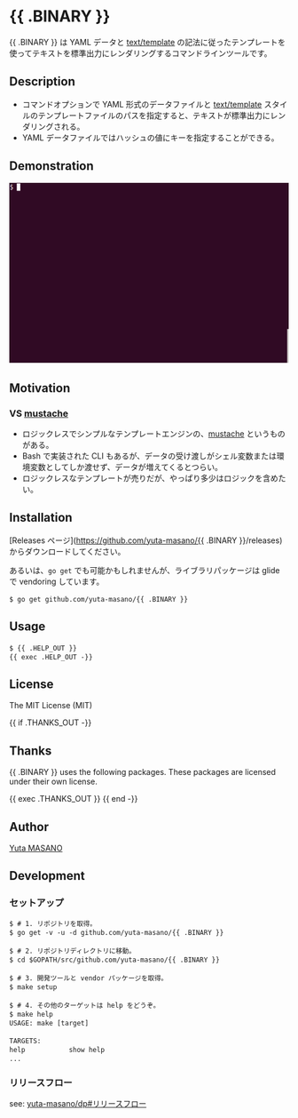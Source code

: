 # {{ .BINARY }}

{{ .BINARY }} は YAML データと [text/template](http://golang-jp.org/pkg/text/template/) の記法に従ったテンプレートを使ってテキストを標準出力にレンダリングするコマンドラインツールです。

## Description

* コマンドオプションで YAML 形式のデータファイルと [text/template](http://golang-jp.org/pkg/text/template/) スタイルのテンプレートファイルのパスを指定すると、テキストが標準出力にレンダリングされる。
* YAML データファイルではハッシュの値にキーを指定することができる。

## Demonstration

![demo](https://raw.githubusercontent.com/yuta-masano/mktpl/images/_tool/etc/images/mktpl.gif)

## Motivation

### VS [mustache](https://mustache.github.io/)
* ロジックレスでシンプルなテンプレートエンジンの、[mustache](https://mustache.github.io/) というものがある。
* Bash で実装された CLI もあるが、データの受け渡しがシェル変数または環境変数としてしか渡せず、データが増えてくるとつらい。
* ロジックレスなテンプレートが売りだが、やっぱり多少はロジックを含めたい。

## Installation

[Releases ページ](https://github.com/yuta-masano/{{ .BINARY }}/releases)からダウンロードしてください。

あるいは、`go get` でも可能かもしれませんが、ライブラリパッケージは glide で vendoring しています。

```
$ go get github.com/yuta-masano/{{ .BINARY }}
```

## Usage

```
$ {{ .HELP_OUT }}
{{ exec .HELP_OUT -}}
```

## License

The MIT License (MIT)

{{ if .THANKS_OUT -}}
## Thanks

{{ .BINARY }} uses the following packages. These packages are licensed under their own license.

{{ exec .THANKS_OUT }}
{{ end -}}
## Author

[Yuta MASANO](https://github.com/yuta-masano)

## Development

### セットアップ

```
$ # 1. リポジトリを取得。
$ go get -v -u -d github.com/yuta-masano/{{ .BINARY }}

$ # 2. リポジトリディレクトリに移動。
$ cd $GOPATH/src/github.com/yuta-masano/{{ .BINARY }}

$ # 3. 開発ツールと vendor パッケージを取得。
$ make setup

$ # 4. その他のターゲットは help をどうぞ。
$ make help
USAGE: make [target]

TARGETS:
help           show help
...
```

### リリースフロー

see: [yuta-masano/dp#リリースフロー](https://github.com/yuta-masano/dp#%E3%83%AA%E3%83%AA%E3%83%BC%E3%82%B9%E3%83%95%E3%83%AD%E3%83%BC)
